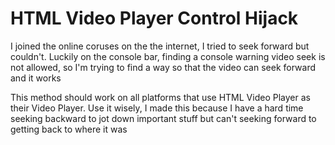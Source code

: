# HTML Video Player Control Hijack

I joined the online coruses on the the internet, I tried to seek forward but couldn't. Luckily on the console bar, finding a console warning video seek is not allowed, so I'm trying to find a way so that the video can seek forward and it works

This method should work on all platforms that use HTML Video Player as their Video Player. Use it wisely, I made this because I have a hard time seeking backward to jot down important stuff but can't seeking forward to getting back to where it was
